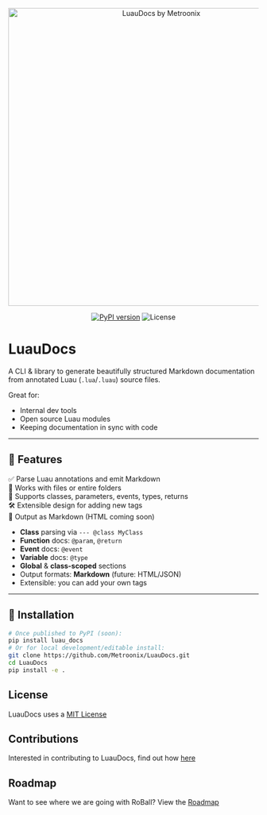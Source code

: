 <p align="center">
  <img src="assets/banner.png" alt="LuauDocs by Metroonix" width="600"/>
</p>

<p align="center">
  <a href="https://pypi.org/project/luau-docs/"><img src="https://img.shields.io/pypi/v/luau-docs?color=blue" alt="PyPI version"></a>
  <img src="https://img.shields.io/github/license/Metroonix/Luau-Docs" alt="License">
</p>

# LuauDocs 

A CLI & library to generate beautifully structured Markdown documentation from annotated Luau (`.lua`/`.luau`) source files.

Great for:
- Internal dev tools
- Open source Luau modules
- Keeping documentation in sync with code

---

## 🔧 Features


✅ Parse Luau annotations and emit Markdown  
📁 Works with files or entire folders  
🧱 Supports classes, parameters, events, types, returns  
🛠 Extensible design for adding new tags  
📄 Output as Markdown (HTML coming soon)


- **Class** parsing via `--- @class MyClass`
- **Function** docs: `@param`, `@return`
- **Event** docs: `@event`
- **Variable** docs: `@type`
- **Global** & **class-scoped** sections
- Output formats: **Markdown** (future: HTML/JSON)
- Extensible: you can add your own tags

---

## 🚀 Installation

```bash
# Once published to PyPI (soon):
pip install luau_docs   
# Or for local development/editable install:
git clone https://github.com/Metroonix/LuauDocs.git
cd LuauDocs
pip install -e .
```

## License

LuauDocs uses a [MIT License](/LICENSE)

## Contributions

Interested in contributing to LuauDocs, find out how [here](/CONTRIBUTING.md)

## Roadmap

Want to see where we are going with RoBall? View the [Roadmap](/ROADMAP.md)